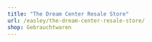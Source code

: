 ```yaml
---
title: "The Dream Center Resale Store"
url: /easley/the-dream-center-resale-store/
shop: Gebrauchtwaren
---
```

